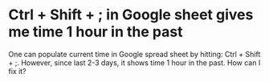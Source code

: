 
# Ctrl + Shift + ; in Google sheet gives me time 1 hour in the past

One can populate current time in Google spread sheet by hitting: Ctrl + Shift + ;.
However, since last 2-3 days, it shows time 1 hour in the past. How can I fix it?

        
